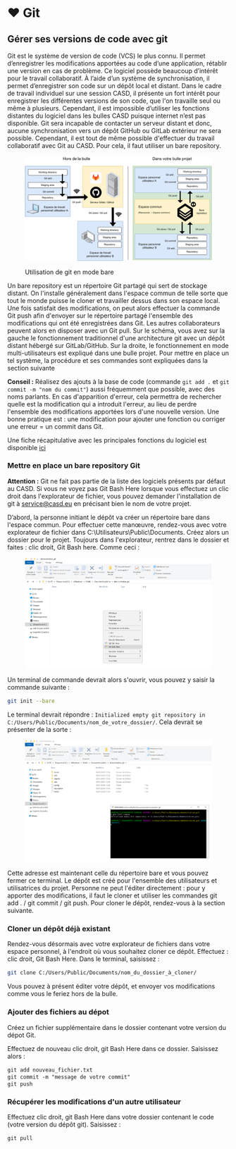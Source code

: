 # ❤ Git

## Gérer ses versions de code avec git

Git est le système de version de code (VCS) le plus connu. Il permet d’enregistrer les modifications apportées au code d’une application, rétablir une version en cas de problème. Ce logiciel possède beaucoup d’intérêt pour le travail collaboratif. À l’aide d’un système de synchronisation, il permet d’enregistrer son code sur un dépôt local et distant. Dans le cadre de travail individuel sur une session CASD, il présente un fort intérêt pour enregistrer les différentes versions de son code, que l'on travaille seul ou même à plusieurs. Cependant, il est impossible d’utiliser les fonctions distantes du logiciel dans les bulles CASD puisque internet n’est pas disponible. Git sera incapable de contacter un serveur distant et donc, aucune synchronisation vers un dépôt GitHub ou GitLab extérieur ne sera possible. Cependant, il est tout de même possible d'effectuer du travail collaboratif avec Git au CASD. Pour cela, il faut utiliser un bare repository.

<figure><img src="../chapters/images/Git.png" alt=""><figcaption><p>Utilisation de git en mode bare</p></figcaption></figure>

Un bare repository est un répertoire Git partagé qui sert de stockage distant. On l'installe généralement dans l'espace commun de telle sorte que tout le monde puisse le cloner et travailler dessus dans son espace local. Une fois satisfait des modifications, on peut alors effectuer la commande Git push afin d'envoyer sur le répertoire partagé l'ensemble des modifications qui ont été enregistrées dans Git. Les autres collaborateurs peuvent alors en disposer avec un Git pull. Sur le schéma, vous avez sur la gauche le fonctionnement traditionnel d'une architecture git avec un dépôt distant hébergé sur GitLab/GitHub. Sur la droite, le fonctionnement en mode multi-utilisateurs est expliqué dans une bulle projet. Pour mettre en place un tel système, la procédure et ses commandes sont expliquées dans la section suivante

**Conseil :** Réalisez des ajouts à la base de code (commande `git add .` et `git commit -m "nom du commit"`) aussi fréquemment que possible, avec des noms parlants. En cas d'apparition d'erreur, cela permettra de rechercher quelle est la modification qui a introduit l'erreur, au lieu de perdre l'ensemble des modifications apportées lors d'une nouvelle version. Une bonne pratique est : une modification pour ajouter une fonction ou corriger une erreur = un commit dans Git.

Une fiche récapitulative avec les principales fonctions du logiciel est disponible [ici](https://education.github.com/git-cheat-sheet-education.pdf)

### Mettre en place un bare repository Git

**Attention :** Git ne fait pas partie  de la liste des logiciels présents par défaut au CASD. Si vous ne voyez pas Git Bash Here lorsque vous effectuez un clic droit dans l'explorateur de fichier, vous pouvez demander l'installation de git à service@casd.eu en précisant bien le nom de votre projet.&#x20;

D’abord, la personne initiant le dépôt va créer un répertoire bare dans l'espace commun. Pour effectuer cette manœuvre, rendez-vous avec votre explorateur de fichier dans C:\Utilisateurs\Public\Documents. Créez alors un dossier pour le projet. Toujours dans l'explorateur, rentrez dans le dossier et faites : clic droit, Git Bash here. Comme ceci :

<figure><img src="../.gitbook/assets/Git_bash_here.PNG" alt=""><figcaption></figcaption></figure>

Un terminal de commande devrait alors s'ouvrir, vous pouvez y saisir la commande suivante :

```bash
git init --bare
```

Le terminal devrait répondre : `Initialized empty git repository in C:/Users/Public/Documents/nom_de_votre_dossier/`. Cela devrait se présenter de la sorte :

<figure><img src="../.gitbook/assets/git_init.PNG" alt=""><figcaption></figcaption></figure>

&#x20;Cette adresse est maintenant celle du répertoire bare et vous pouvez fermer ce terminal. Le dépôt est créé pour l'ensemble des utilisateurs et utilisatrices du projet. Personne ne peut l'éditer directement : pour y apporter des modifications, il faut le cloner et utiliser les commandes git add . / git commit / git push. Pour cloner le dépôt, rendez-vous à la section suivante.

### Cloner un dépôt déjà existant

Rendez-vous désormais avec votre explorateur de fichiers dans votre espace personnel, à l'endroit où vous souhaitez cloner ce dépôt. Effectuez : clic droit, Git Bash Here. Dans le terminal, saisissez :

```bash
git clone C:/Users/Public/Documents/nom_du_dossier_à_cloner/
```

Vous pouvez à présent éditer votre dépôt, et envoyer vos modifications comme vous le feriez hors de la bulle.

### Ajouter des fichiers au dépot

Créez un fichier supplémentaire dans le dossier contenant votre version du dépot Git.

Effectuez de nouveau clic droit, git Bash Here dans ce dossier. Saisissez alors :&#x20;

```git
git add nouveau_fichier.txt
git commit -m "message de votre commit"
git push
```

### Récupérer les modifications d'un autre utilisateur

Effectuez clic droit, git Bash Here dans votre dossier contenant le code (votre version du dépôt git). Saisissez :&#x20;

```
git pull
```
